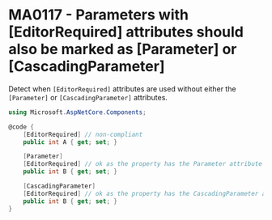 # MA0117 - Parameters with \[EditorRequired\] attributes should also be marked as \[Parameter\] or \[CascadingParameter\]

Detect when `[EditorRequired]` attributes are used without either the `[Parameter]` or `[CascadingParameter]` attributes.

````c#
using Microsoft.AspNetCore.Components;

@code {
    [EditorRequired] // non-compliant
    public int A { get; set; }

    [Parameter]
    [EditorRequired] // ok as the property has the Parameter attribute
    public int B { get; set; }

    [CascadingParameter]
    [EditorRequired] // ok as the property has the CascadingParameter attribute
    public int B { get; set; }
}
````
